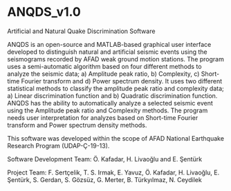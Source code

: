 # ANQDS_v1.0
Artificial and Natural Quake Discrimination Software

ANQDS is an open-source and MATLAB-based graphical user interface developed to distinguish natural and artificial seismic events using the seismograms recorded by AFAD weak ground motion stations. The program uses a semi-automatic algorithm based on four different methods to analyze the seismic data; a) Amplitude peak ratio, b) Complexity, c) Short-time Fourier transform and d) Power spectrum density. It uses two different statistical methods to classify the amplitude peak ratio and complexity data; a) Linear discrimination function and  b) Quadratic discrimination function. ANQDS has the ability to automatically analyze a selected seismic event using the Amplitude peak ratio and Complexity methods. The program needs user interpretation for analyzes based on Short-time Fourier transform and Power spectrum density methods.

This software was developed within the scope of AFAD National Earthquake Research Program (UDAP-Ç-19-13). 

Software Development Team: Ö. Kafadar, H. Livaoğlu and E. Şentürk 

Project Team: F. Sertçelik, T. S. Irmak, E. Yavuz, Ö. Kafadar, H. Livaoğlu, E. Şentürk, S. Gerdan, S. Gözsüz, G. Merter, B. Türkyılmaz, N. Ceydilek
